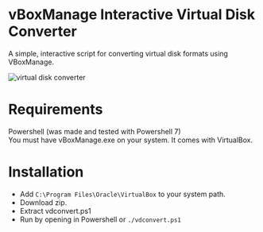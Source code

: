# vBoxManage Interactive Virtual Disk Converter
 A simple, interactive script for converting virtual disk formats using VBoxManage.

![virtual disk converter](https://cdn.drequeary.me/public/assets/img/virtualdisk-converter.png)

# Requirements
Powershell (was made and tested with Powershell 7)  
You must have vBoxManage.exe on your system. It comes with VirtualBox.

# Installation
* Add `C:\Program Files\Oracle\VirtualBox` to your system path.
* Download zip.
* Extract vdconvert.ps1
* Run by opening in Powershell or `./vdconvert.ps1`
